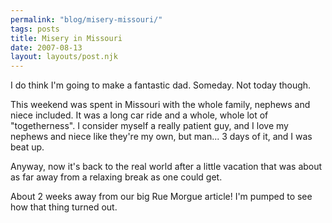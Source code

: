 ```yaml
---
permalink: "blog/misery-missouri/"
tags: posts
title: Misery in Missouri
date: 2007-08-13
layout: layouts/post.njk
---
```


I do think I'm going to make a fantastic dad. Someday. Not today though.

This weekend was spent in Missouri with the whole family, nephews and niece included. It was a long car ride and a whole, whole lot of "togetherness". I consider myself a really patient guy, and I love my nephews and niece like they're my own, but man... 3 days of it, and I was beat up. 

Anyway, now it's back to the real world after a little vacation that was about as far away from a relaxing break as one could get. 

About 2 weeks away from our big Rue Morgue article! I'm pumped to see how that thing turned out.